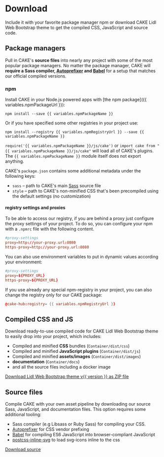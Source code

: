 # Download

Include it with your favorite package manager npm or download CAKE Lidl Web Bootstrap theme to get the compiled CSS, JavaScript and source code.

## Package managers

Pull in CAKE's **source files** into nearly any project with some of the most popular package managers. No matter the package manager, CAKE will **require a Sass compiler, [Autoprefixer](https://github.com/postcss/autoprefixer) and [Babel](https://babeljs.io/)** for a setup that matches our official compiled versions.

### npm

Install CAKE in your Node.js powered apps with [the npm package]({{ variables.npmPackageUrl }}):

```console
npm install --save {{ variables.npmPackageName }}
```

Or if you have specified some other registries in your project use:

```console
npm install --registry {{ variables.npmRegistryUrl }} --save {{ variables.npmPackageName }}
```

`require('{{ variables.npmPackageName }}/js/cake')` or `import cake from "{{ variables.npmPackageName }}/js/cake"` will load all of CAKE's plugins. The `{{ variables.npmPackageName }}` module itself does not export anything.

CAKE's `package.json` contains some additional metadata under the following keys:

- `sass` – path to CAKE's main [Sass](https://sass-lang.com/) source file
- `style` – path to CAKE's non-minified CSS that's been precompiled using the default settings (no customization)

#### registry settings and proxies

To be able to access our registry, if you are behind a proxy just configure the proxy settings of your project. To do so, you can configure your npm with a `.npmrc` file with the following content.

```toml
#proxy-settings
proxy=http://your-proxy.url:8080
https-proxy=http://your-proxy.url:8080
```

You can also use environment variables to put in dynamic values according your environment:

```toml
#proxy-settings
proxy=${PROXY_URL}
https-proxy=${PROXY_URL}
```

If you use already any special npm-registry in your project, you can also change the registry only for our CAKE package:

```toml
@cake-hub:registry= {{ variables.npmRegistryUrl }}
```


## Compiled CSS and JS

Download ready-to-use compiled code for CAKE Lidl Web Bootstrap theme to easily drop into your project, which includes:

- Compiled and minified **CSS** bundles (`Container/dist/css`)
- Compiled and minified **JavaScript plugins** (`Container/dist/js`)
- Compiled and minified **assets/images** (`Container/dist/images`)
- **documentation** (`Container/docs`)
- and all the source files including a docker image

<a href="{{ variables.bundleDownloadUrl }}#v{{ version }}&format=zip" className="btn btn-primary">Download Lidl Web Bootstrap theme v{{ version }} as ZIP file</a>

## Source files

Compile CAKE with your own asset pipeline by downloading our source Sass, JavaScript, and documentation files. This option requires some additional tooling:

- Sass compiler (e.g Libsass or Ruby Sass) for compiling your CSS.
- [Autoprefixer](https://github.com/postcss/autoprefixer) for CSS vendor prefixing
- [Babel](https://babeljs.io/) for compiling ES6 JavaScript into browser-compliant JavaScript
- [postcss-inline-svg](https://github.com/TrySound/postcss-inline-svg) to load svg-icons inline to the css

<a href="{{ variables.sourceDownloadUrl }}#v{{ version }}&format=zip" className="btn btn-primary">Download source</a>
